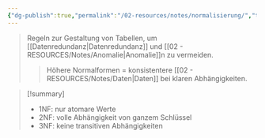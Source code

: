 ```yaml
---
{"dg-publish":true,"permalink":"/02-resources/notes/normalisierung/","tags":["informatik/datenbank"],"noteIcon":"","updated":"2025-10-28T16:29:43.000+01:00"}
---
```


>Regeln zur Gestaltung von Tabellen, um [[Datenredundanz\|Datenredundanz]] und [[02 - RESOURCES/Notes/Anomalie\|Anomalie]]n zu vermeiden.
>>Höhere Normalformen = konsistentere [[02 - RESOURCES/Notes/Daten\|Daten]] bei klaren Abhängigkeiten.

>[!summary]
>- 1NF: nur atomare Werte
>- 2NF: volle Abhängigkeit von ganzem Schlüssel
>- 3NF: keine transitiven Abhängigkeiten

